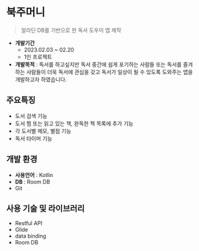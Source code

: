 # 북주머니
> 알라딘 DB를 기반으로 한 독서 도우미 앱 제작
- **개발기간**
  - 2023.02.03 ~ 02.20
  - 1인 프로젝트
- **개발목적** : 독서를 하고싶지만 독서 중간에 쉽게 포기하는 사람들 또는 독서를 즐겨 하는 사람들이 더욱 독서에 관심을 갖고 독서가 일상이 될 수 있도록 도와주는 앱을 개발하고자 하였습니다.

## 주요특징
- 도서 검색 기능
- 도서 찜 또는 읽고 있는 책, 완독한 책 목록에 추가 기능
- 각 도서별 메모, 별점 기능
- 독서 타이머 기능

## 개발 환경
- **사용언어** : Kotlin
- **DB** : Room DB
- Git

## 사용 기술 및 라이브러리
- Restful API
- Glide
- data binding
- Room DB

